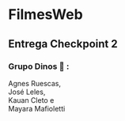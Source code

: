 # FilmesWeb

## Entrega Checkpoint 2 

### Grupo Dinos :t-rex: :
Agnes Ruescas,  
José Leles,  
Kauan Cleto e  
Mayara Mafioletti
